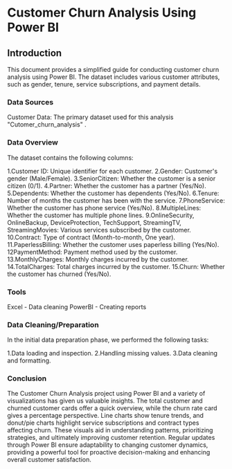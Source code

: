 # Customer Churn Analysis Using Power BI

## Introduction
This document provides a simplified guide for conducting customer churn analysis using Power BI. The dataset includes various customer attributes, such as gender, tenure, service subscriptions, and payment details.

### Data Sources 
Customer Data: The primary dataset used for this analysis "Cutomer_churn_analysis" .

### Data Overview
The dataset contains the following columns:

1.Customer ID: Unique identifier for each customer.
2.Gender: Customer's gender (Male/Female).
3.SeniorCitizen: Whether the customer is a senior citizen (0/1).
4.Partner: Whether the customer has a partner (Yes/No).
5.Dependents: Whether the customer has dependents (Yes/No).
6.Tenure: Number of months the customer has been with the service.
7.PhoneService: Whether the customer has phone service (Yes/No).
8.MultipleLines: Whether the customer has multiple phone lines.
9.OnlineSecurity, OnlineBackup, DeviceProtection, TechSupport, StreamingTV, StreamingMovies: Various services subscribed by the customer.
10.Contract: Type of contract (Month-to-month, One year).
11.PaperlessBilling: Whether the customer uses paperless billing (Yes/No).
12PaymentMethod: Payment method used by the customer.
13.MonthlyCharges: Monthly charges incurred by the customer.
14.TotalCharges: Total charges incurred by the customer.
15.Churn: Whether the customer has churned (Yes/No).

### Tools
Excel - Data cleaning 
PowerBI - Creating reports

### Data Cleaning/Preparation
In the initial data preparation phase, we performed the following tasks:

1.Data loading and inspection.
2.Handling missing values.
3.Data cleaning and formatting.

### Conclusion
The Customer Churn Analysis project using Power BI and a variety of visualizations has given us valuable insights. The total customer and churned customer cards offer a quick overview, while the churn rate card gives a percentage perspective. Line charts show tenure trends, and donut/pie charts highlight service subscriptions and contract types affecting churn. These visuals aid in understanding patterns, prioritizing strategies, and ultimately improving customer retention. Regular updates through Power BI ensure adaptability to changing customer dynamics, providing a powerful tool for proactive decision-making and enhancing overall customer satisfaction.

